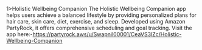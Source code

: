 1>Holistic Wellbeing Companion
The Holistic Wellbeing Companion app helps users achieve a balanced lifestyle by providing personalized plans for hair care, skin care, diet, exercise, and sleep. Developed using Amazon PartyRock, it offers comprehensive scheduling and goal tracking. Visit the app here:-https://partyrock.aws/u/Swapnil00001/CeaVS3lZc/Holistic-Wellbeing-Companion
